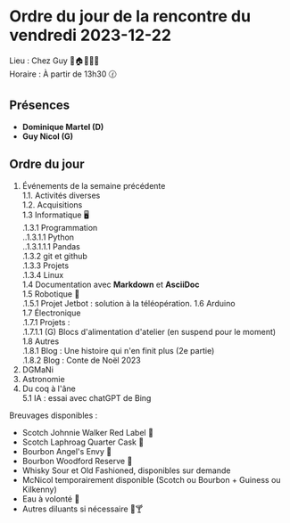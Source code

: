 # Ordre du jour de la rencontre du vendredi 2023-12-22

Lieu :    Chez Guy 🎄🏠🌳🌲🌵  
Horaire : À partir de 13h30 🕜  
## Présences
* **Dominique Martel (D)**  
* **Guy Nicol (G)**  

## Ordre du jour
1. Événements de la semaine précédente  
 1.1.  Activités diverses  
 1.2.  Acquisitions  
 1.3 Informatique 🖥  
.1.3.1 Programmation  
..1.3.1.1 Python  
..1.3.1.1.1 Pandas  
.1.3.2 git et github  
.1.3.3 Projets  
.1.3.4 Linux  
1.4 Documentation avec **Markdown** et **AsciiDoc**  
1.5 Robotique 🤖  
   .1.5.1 Projet Jetbot : solution à la téléopération. 
1.6 Arduino  
1.7 Électronique  
.1.7.1 Projets :  
.1.7.1.1 (G) Blocs d'alimentation d'atelier (en suspend pour le moment)  
1.8 Autres  
   .1.8.1 Blog : Une histoire qui n'en finit plus (2e partie)  
   .1.8.2 Blog : Conte de Noël 2023
3. DGMaNi  
4. Astronomie    
5. Du coq à l'âne  
5.1 IA : essai avec chatGPT de Bing  
   

Breuvages disponibles :
  * Scotch Johnnie Walker Red Label 🥃
  * Scotch Laphroag Quarter Cask 🥃  
  * Bourbon Angel's Envy 🥃  
  * Bourbon Woodford Reserve 🥃  
  * Whisky Sour et Old Fashioned, disponibles sur demande
  * McNicol temporairement disponible (Scotch ou Bourbon + Guiness ou Kilkenny)
  * Eau à volonté 🍶  
  * Autres diluants si nécessaire 🍺🍸
